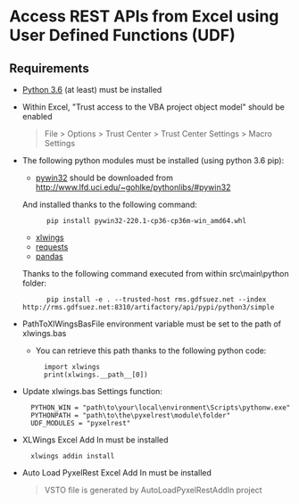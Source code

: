 # Access REST APIs from Excel using User Defined Functions (UDF)

## Requirements

- [Python 3.6](https://www.python.org/ftp/python/3.6.0/python-3.6.0b4-amd64.exe) (at least) must be installed
- Within Excel, "Trust access to the VBA project object model" should be enabled

    > File > Options > Trust Center > Trust Center Settings > Macro Settings

- The following python modules must be installed (using python 3.6 pip):

    - [pywin32](https://sourceforge.net/projects/pywin32/) should be downloaded from http://www.lfd.uci.edu/~gohlke/pythonlibs/#pywin32

    And installed thanks to the following command:

            pip install pywin32-220.1-cp36-cp36m-win_amd64.whl

    - [xlwings](https://www.xlwings.org/)
    - [requests](http://docs.python-requests.org/en/master/)
    - [pandas](http://pandas.pydata.org/)

    Thanks to the following command executed from within src\main\python folder:

            pip install -e . --trusted-host rms.gdfsuez.net --index http://rms.gdfsuez.net:8310/artifactory/api/pypi/python3/simple

- PathToXlWingsBasFile environment variable must be set to the path of xlwings.bas

    - You can retrieve this path thanks to the following python code:

            import xlwings
            print(xlwings.__path__[0])

- Update xlwings.bas Settings function:

        PYTHON_WIN = "path\to\your\local\environment\Scripts\pythonw.exe"
        PYTHONPATH = "path\to\the\pyxelrest\module\folder"
        UDF_MODULES = "pyxelrest"

- XLWings Excel Add In must be installed

        xlwings addin install

- Auto Load PyxelRest Excel Add In must be installed

    > VSTO file is generated by AutoLoadPyxelRestAddIn project
